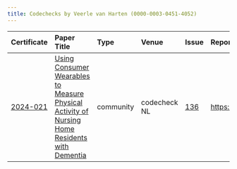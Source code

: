 ```yaml
---
title: Codechecks by Veerle van Harten (0000-0003-0451-4052)
---
```



|Certificate |Paper Title                                                                                    |Type      |Venue        |Issue |Report                                  |Check date |
|:-------|:---------------------------------------------|:------------------|:------------------|:---|:--------------------------|:------------------|
|[2024-021](https://codecheck.org.uk/register/certs/2024-021/)|[Using Consumer Wearables to Measure Physical Activity of Nursing Home Residents with Dementia ](https://doi.org/10.31234/osf.io/mqg86)|community |codecheck NL |[136](https://github.com/codecheckers/register/issues/136)|https://doi.org/10.5281/zenodo.14261193 |2024-11-28 |
